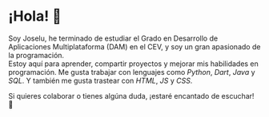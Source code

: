 # ¡Hola! 👋  

Soy Joselu, he terminado de estudiar el Grado en Desarrollo de Aplicaciones Multiplataforma (DAM) en el CEV, y soy un gran apasionado de la programación.  
Estoy aquí para aprender, compartir proyectos y mejorar mis habilidades en programación. Me gusta trabajar con lenguajes como *Python*, *Dart*, *Java* y *SQL*. Y también me gusta trastear con *HTML*, *JS* y *CSS*.   

Si quieres colaborar o tienes algúna duda, ¡estaré encantado de escuchar! 🚀
